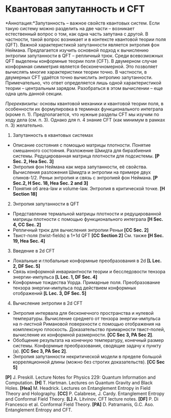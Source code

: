 # Квантовая запутанность и CFT
*Аннотация:*Запутанность – важное свойств квантовых систем. Если такую систему можно разделить на две части – возникает естественный вопрос о том, как одна часть запутана с другой. В частности, такой вопрос возникает и в контексте квантовой теории поля (QFT). Важной характеристикой запутанности является энтропия фон Неймана. Предлагается изучить основной подход к вычислению энтропии запутанности в QFT – репличный трюк. Среди всевозможных QFT выделены конформные теории поля (CFT). В двумерном случае конформная симметрия является бесконечномерной. Это позволяет вычислять многие характеристики теории точно. В частности, в двумерных CFT удаётся точно вычислить энтропию запутанности. Примечательно, что ответ определяется лишь одной характеристикой теории – центральным зарядом. Разобраться в этом вычислении – еще одна цель данной секции.

*Пререквизиты:* основы квантовой механики и квантовой теории поля, в особенности их формулировка в терминах функционального интеграла (кроме п. 1).  Предполагается, что нужные разделы CFT мы изучим по ходу дела (см. п. 3). Однако для п. 4 знание CFT (как минимум в рамках п. 3) желательно.

1.	Запутанность в квантовых системах
   - Описание состояния с помощью матрицы плотности. Понятие смешанного состояния. Разложение Шмидта для биразбиения системы. Редуцированная матрица плотности для подсистемы. **[P Sec. 2, Hea Sec. 3]**
   - Энтропия фон Неймана как мера запутанности, её свойства. Вычисления разложения Шмидта и энтропии на примере двух спинов-1/2. Реньи энтропия и связь с энтропией фон Неймана. **[P Sec.2, H Sec. 18, Hea Sec. 2 and 3]**
   - Понятия об area-law и volume-law. Энтропия в критической точке. **[H Section 18]**
2.	Энтропия запутанности в QFT
   - Представление термальной матрицы плотности и редуцированной матрицы плотности с помощью функционального интеграла **[H Sec. 4, CC Sec. 2]**
   - Репличный трюк для вычисления энтропии Реньи **[CC Sec. 2]**
   - Твист-поля (twist-fields) в 1+1d QFT **[CC Section 2]**
     См. также **[H Sec. 19, Hea Sec. 4]**
3.	Введение в 2d CFT
   - Локальные и глобальные конформные преобразования в 2d **[L Lec. 2, DF Sec. 5]**
   - Связь конформной инвариантности теории и бесследовости тензора энергии-импульса **[L Lec. 1, DF Sec. 4]**
   - Конформные тождества Уорда. Примарные поля. Преобразование тензора энергии-импульса под действием конформных отображений **[L Lec. 3, DF Sec. 5]**
4.	Вычисление энтропии в 2d CFT 
- Энтропия интервала для бесконечного пространства и нулевой температуры. 
  Вычисление среднего от тензора энергии-импульса на n-листной Римановой поверхности с помощью отображения на комплексную плоскость. Доказательство примарности твист-полей, вычисление их конформной размерности.  **[CC Sec 3, PA Sec 2]**.
- Обобщение результата на конечную температуру, конечный размер системы. Конформные преобразования, сводящие задачу к пункту (а). **[CC Sec 3, PA Sec 2]**.
- Энтропия запутанности некритической модели в пределе большой корреляционной длины (можно без строгих доказательств). **[CC Sec 5]**

**[P]** J. Preskill. Lecture Notes for Physics 229: Quantum Information and Computation.
**[H]** T. Hartman. Lectures on Quantum Gravity and Black Holes.
**[Hea]** M. Headrick. Lectures on Entanglement Entropy in Field Theory and Holography.
**[CC]** P. Calabrese, J. Cardy. Entanglement Entropy and Conformal Field Theory.
**[L]** A. Litvinov. CFT lecture notes.
**[DF]** P. Di Francesco et al. Conformal Field Theory.
**[PA]** D. Patramanis, G.C. Aso. Entanglement Entropy and CFT.

